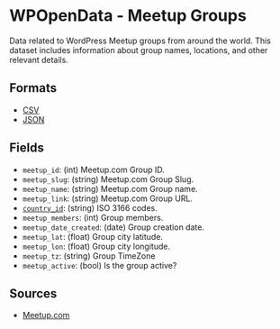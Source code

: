 # WPOpenData - Meetup Groups

Data related to WordPress Meetup groups from around the world. This dataset includes information about group names, locations, and other relevant details.

## Formats

- [CSV](meetup_groups.csv)
- [JSON](meetup_groups.json)

## Fields

- `meetup_id`: (int) Meetup.com Group ID.
- `meetup_slug`: (string) Meetup.com Group Slug.
- `meetup_name`: (string) Meetup.com Group name.
- `meetup_link`: (string) Meetup.com Group URL.
- [`country_id`](../../country/): (string) ISO 3166 codes.
- `meetup_members`: (int) Group members.
- `meetup_date_created`: (date) Group creation date.
- `meetup_lat`: (float) Group city latitude.
- `meetup_lon`: (float) Group city longitude.
- `meetup_tz`: (string) Group TimeZone
- `meetup_active`: (bool) Is the group active?

## Sources

- [Meetup.com](https://www.meetup.com/)